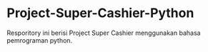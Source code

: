 # Project-Super-Cashier-Python
Resporitory ini berisi Project Super Cashier menggunakan bahasa pemrograman python.
